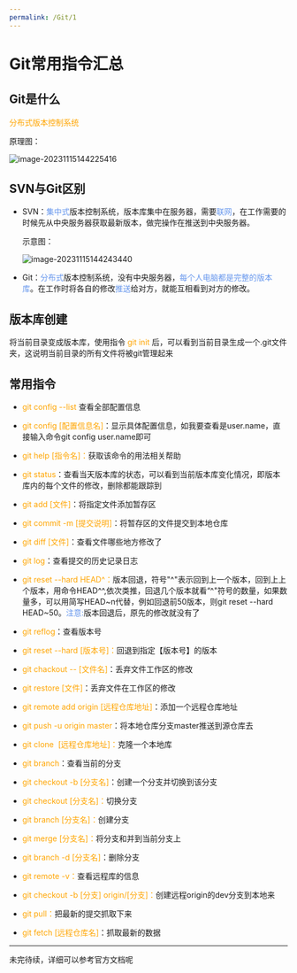 ```yaml
---
permalink: /Git/1
---
```

# Git常用指令汇总

## Git是什么

<font color='orange'>分布式版本控制系统</font>

原理图：

![image-20231115144225416](http://cdn.qiniu.liyansheng.top/typora/image-20231115144225416.png)

## SVN与Git区别

- SVN：<font color='cornflowerblue'>集中式</font>版本控制系统，版本库集中在服务器，需要<font color='cornflowerblue'>联网</font>，在工作需要的时候先从中央服务器获取最新版本，做完操作在推送到中央服务器。

    示意图：

    ![image-20231115144243440](http://cdn.qiniu.liyansheng.top/typora/image-20231115144243440.png)

- Git：<font color='cornflowerblue'>分布式</font>版本控制系统，没有中央服务器，<font color='cornflowerblue'>每个人电脑都是完整的版本库</font>。在工作时将各自的修改<font color='cornflowerblue'>推送</font>给对方，就能互相看到对方的修改。

## 版本库创建

将当前目录变成版本库，使用指令<font color='orange'> git init </font>后，可以看到当前目录生成一个.git文件夹，这说明当前目录的所有文件将被git管理起来

## 常用指令

- <font color='orange'>git config --list</font> 查看全部配置信息
- <font color='orange'>git config  [配置信息名]</font>：显示具体配置信息，如我要查看是user.name，直接输入命令git config user.name即可
- <font color='orange'>git help [指令名]：</font>获取该命令的用法相关帮助

- <font color='orange'>git status</font>：查看当天版本库的状态，可以看到当前版本库变化情况，即版本库内的每个文件的修改，删除都能跟踪到
- <font color='orange'>git add [文件]</font>：将指定文件添加暂存区
- <font color='orange'>git commit -m [提交说明]</font>：将暂存区的文件提交到本地仓库
- <font color='orange'>git diff [文件]</font>：查看文件哪些地方修改了
- <font color='orange'>git log</font>：查看提交的历史记录日志
- <font color='orange'>git reset --hard HEAD^：</font>版本回退，符号"^"表示回到上一个版本，回到上上个版本，用命令HEAD^^,依次类推，回退几个版本就看“^"符号的数量，如果数量多，可以用简写HEAD~n代替，例如回退前50版本，则git reset --hard HEAD~50。<font color='cornflowerblue'>注意:</font>版本回退后，原先的修改就没有了
- <font color='orange'>git reflog</font>：查看版本号
- <font color='orange'>git reset --hard [版本号]：</font>回退到指定【版本号】的版本
- <font color='orange'>git chackout -- [文件名]</font>：丢弃文件工作区的修改
- <font color='orange'>git restore [文件]</font>：丢弃文件在工作区的修改
- <font color='orange'>git remote add origin [远程仓库地址]</font>：添加一个远程仓库地址
- <font color='orange'>git push -u origin  master</font>：将本地仓库分支master推送到源仓库去
- <font color='orange'>git clone  [远程仓库地址]：</font>克隆一个本地库
- <font color='orange'>git branch</font>：查看当前的分支
- <font color='orange'>git checkout -b [分支名]</font>：创建一个分支并切换到该分支
- <font color='orange'>git checkout [分支名]：</font>切换分支
- <font color='orange'>git branch [分支名]：</font>创建分支
- <font color='orange'>git merge [分支名]：</font>将分支和并到当前分支上
- <font color='orange'>git branch -d [分支名]</font>：删除分支
- <font color='orange'>git remote -v：</font>查看远程库的信息
- <font color='orange'>git checkout -b [分支] origin/[分支]：</font>创建远程origin的dev分支到本地来
- <font color='orange'>git pull：</font>把最新的提交抓取下来
- <font color='orange'>git fetch [远程仓库名]</font>：抓取最新的数据

------

未完待续，详细可以参考官方文档呢

